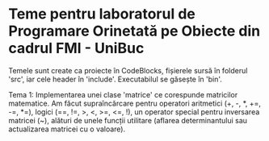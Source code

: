 # Teme pentru laboratorul de Programare Orinetată pe Obiecte din cadrul FMI - UniBuc

Temele sunt create ca proiecte în CodeBlocks, fișierele sursă în folderul 'src', iar cele header în 'include'. Executabilul se găsește în 'bin'.


Tema 1: Implementarea unei clase 'matrice' ce corespunde matricilor matematice. Am făcut supraîncărcare pentru operatori aritmetici (+, -, *, +=, -=, *=), logici (==, !=, >, <, >=, <=, !), un operator special pentru inversarea matricei (~), alături de unele funcții utilitare (aflarea determinantului sau actualizarea matricei cu o valoare).
